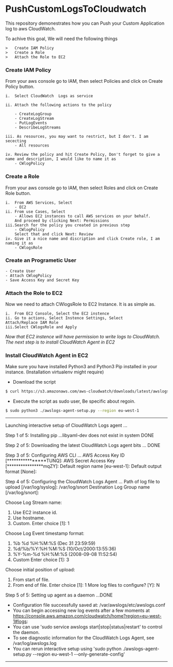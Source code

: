 # PushCustomLogsToCloudwatch

This repository demonestrates how you can Push your Custom Application log to aws CloudWatch.

To achive this goal, We will need the following things

    >   Create IAM Policy
    >   Create a Role
    >   Attach the Role to EC2


### Create IAM Policy

From your aws console go to IAM, then select Policies and click on Create Policy button. 

    i.  Select CloudWatch  Logs as service

    ii. Attach the following actions to the policy 

        - CreateLogGroup
        - CreateLogStream
        - PutLogEvents
        - DescribeLogStreams
    
    iii. As resources, you may want to restrict, but I don't. I am sececting 
        - All resources 

    iv. Review the policy and hit Create Policy, Don't forget to give a name and description, I would like to name it as
        - CWlogPolicy
 
### Create a Role
From your aws console go to IAM, then select Roles and click on Create Role button. 

    i.  From AWS Services, Select 
        - EC2
    ii. From use Cases, Select 
        - Allows EC2 instances to call AWS services on your behalf. 
        And proceed by clicking Next: Permissions
    iii.Search for the policy you created in previous step
        - CWlogPolicy
        Select that and click Next: Review
    iv. Give it a nice name and discription and click Create role, I am naming it as 
        - CWlogsRole
    
### Create an Programetic User

    - Create User
    - Attach CWlogPolicy 
    - Save Access Key and Secret Key


### Attach the Role to EC2
Now we need to attach CWlogsRole to EC2 Instance. It is as simple as. 

    i.  From EC2 Console, Select the EC2 instence 
    ii. Go to actions, Select Instence Settings, Select         Attach/Replace IAM Role
    iii.Select CWlogsRole and Apply

_Now that EC2 instence will have permission to write logs to CloudWatch. The next step is to install CloudWatch Agent in EC2_

### Install CloudWatch Agent in EC2
Make sure you have installed Python3 and Python3 Pip installed in your instance. (Installation virtualenv might require)

- Download the script 
```sh
$ curl https://s3.amazonaws.com/aws-cloudwatch/downloads/latest/awslogs-agent-setup.py -O
```

- Execute the script as sudo user, Be specific about regoin. 
```sh
$ sudo python3 ./awslogs-agent-setup.py --region eu-west-1
```

------------------------------------------------------------------------------------------------------------

Launching interactive setup of CloudWatch Logs agent ... 

Step 1 of 5: Installing pip ...libyaml-dev does not exist in system DONE

Step 2 of 5: Downloading the latest CloudWatch Logs agent bits ... DONE

Step 3 of 5: Configuring AWS CLI ... 
AWS Access Key ID [****************TUNQ]: 
AWS Secret Access Key [****************mqZY]: 
Default region name [eu-west-1]: 
Default output format [None]: 

Step 4 of 5: Configuring the CloudWatch Logs Agent ... 
Path of log file to upload [/var/log/syslog]: /var/log/snort
Destination Log Group name [/var/log/snort]: 

Choose Log Stream name:
  1. Use EC2 instance id.
  2. Use hostname.
  3. Custom.
Enter choice [1]: 1

Choose Log Event timestamp format:
  1. %b %d %H:%M:%S    (Dec 31 23:59:59)
  2. %d/%b/%Y:%H:%M:%S (10/Oct/2000:13:55:36)
  3. %Y-%m-%d %H:%M:%S (2008-09-08 11:52:54)
  4. Custom
Enter choice [1]: 3

Choose initial position of upload:
  1. From start of file.
  2. From end of file.
Enter choice [1]: 1
More log files to configure? [Y]: N

Step 5 of 5: Setting up agent as a daemon ...DONE



- Configuration file successfully saved at: /var/awslogs/etc/awslogs.conf
- You can begin accessing new log events after a few moments at https://console.aws.amazon.com/cloudwatch/home?region=eu-west-1#logs:
- You can use 'sudo service awslogs start|stop|status|restart' to control the daemon.
- To see diagnostic information for the CloudWatch Logs Agent, see /var/log/awslogs.log
- You can rerun interactive setup using 'sudo python ./awslogs-agent-setup.py --region eu-west-1 --only-generate-config'



------------------------------------------------------------------------------------------------------------